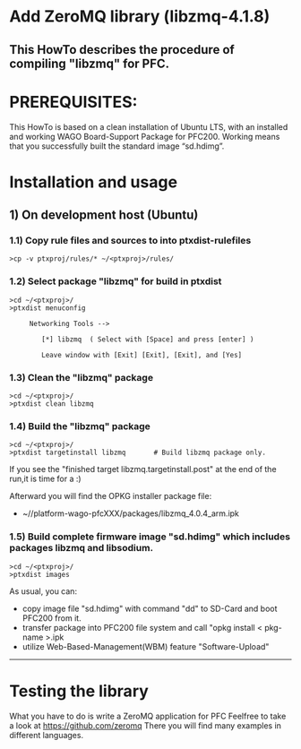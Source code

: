 # Add ZeroMQ library (libzmq-4.1.8)

## This HowTo describes the procedure of compiling "libzmq" for PFC.

# PREREQUISITES:
This HowTo is  based on a clean installation of Ubuntu LTS, with an installed
and working WAGO Board-Support Package for PFC200.
Working means that you successfully built the standard image “sd.hdimg”.

# Installation and usage

## 1) On development host (Ubuntu)
### 1.1) Copy rule files and sources to into ptxdist-rulefiles
```
>cp -v ptxproj/rules/* ~/<ptxproj>/rules/
```

### 1.2) Select package "libzmq" for build in ptxdist
```
>cd ~/<ptxproj>/
>ptxdist menuconfig
```

```
     Networking Tools -->

        [*] libzmq  ( Select with [Space] and press [enter] )

        Leave window with [Exit] [Exit], [Exit], and [Yes]
```

### 1.3) Clean the "libzmq" package
```
>cd ~/<ptxproj>/
>ptxdist clean libzmq
```

### 1.4) Build the "libzmq" package
```
>cd ~/<ptxproj>/
>ptxdist targetinstall libzmq       # Build libzmq package only.
```

If you see the "finished target libzmq.targetinstall.post" at the end of the run,it is time for a :)

Afterward you will find the OPKG installer package file:
-  ~/<ptxproj>/platform-wago-pfcXXX/packages/libzmq_4.0.4_arm.ipk

### 1.5) Build complete firmware image "sd.hdimg" which includes packages libzmq and libsodium.
```
>cd ~/<ptxproj>/
>ptxdist images
```

As usual, you can:
- copy image file "sd.hdimg" with command "dd" to SD-Card and boot PFC200 from it.
- transfer package into PFC200 file system and call "opkg install < pkg-name >.ipk
- utilize Web-Based-Management(WBM) feature "Software-Upload" 

---
# Testing the library

What you have to do is  write a ZeroMQ application for PFC
Feelfree to take a look at https://github.com/zeromq 
There you will find many examples in different languages.

